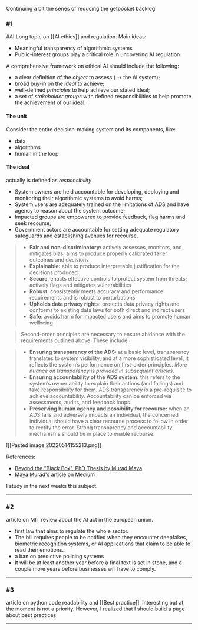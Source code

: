Continuing a bit the series of reducing the getpocket backlog

### #1 
#AI 
Long topic on [[AI ethics]] and regulation. 
Main ideas:
* Meaningful transparency of algorithmic systems
* Public-interest groups play a critical role in uncovering AI regulation

A comprehensive framework on ethical AI should include the following:

-   a clear definition of the _object_ to assess ( → the AI system);
-   broad buy-in on the _ideal_ to achieve;
-   well-defined _principles_ to help achieve our stated ideal;
-   a set of _stakeholder groups_ with defined responsibilities to help promote the achievement of our ideal.

#### The unit
Consider the entire decision-making system and its components, like:
* data
* algorithms
* human in the loop

#### The ideal
actually is defined as _responsibility_
-   System owners are held accountable for developing, deploying and monitoring their algorithmic systems to avoid harms;
-   System users are adequately trained on the limitations of ADS and have agency to reason about the system outcome;
-   Impacted groups are empowered to provide feedback, flag harms and seek recourse;
-   Government actors are accountable for setting adequate regulatory safeguards and establishing avenues for recourse.


> -   **Fair and non-discriminatory:** actively assesses, monitors, and mitigates bias; aims to produce properly calibrated fairer outcomes and decisions
> -   **Explainable:** able to produce interpretable justification for the decisions produced
> -   **Secure**: enacts effective controls to protect system from threats; actively flags and mitigates vulnerabilities
> -   **Robust**: consistently meets accuracy and performance requirements and is robust to perturbations
> -   **Upholds data privacy rights:** protects data privacy rights and conforms to existing data laws for both direct and indirect users
> -   **Safe**: avoids harm for impacted users and aims to promote human wellbeing


> Second-order principles are necessary to ensure abidance with the requirements outlined above. These include:

> -   **Ensuring transparency of the ADS:** at a basic level, transparency translates to system visibility, and at a more sophisticated level, it reflects the system’s performance on first-order principles. _More nuance on transparency is provided in subsequent articles._
> -   **Ensuring accountability of the ADS system:** this refers to the system’s owner ability to explain their actions (and failings) and take responsibility for them. ADS transparency is a pre-requisite to achieve accountability. Accountability can be enforced via assessments, audits, and feedback loops.
> -   **Preserving human agency and possibility for recourse:** when an ADS fails and adversely impacts an individual, the concerned individual should have a clear recourse process to follow in order to rectify the error. Strong transparency and accountability mechanisms should be in place to enable recourse.

![[Pasted image 20220514155213.png]]

References:
* [Beyond the "Black Box", PhD Thesis by Murad Maya](https://dspace.mit.edu/handle/1721.1/139092)
* [Maya Murad's article on Medium](https://towardsdatascience.com/back-to-basics-revisiting-the-responsible-ai-framework-847fd3ec860b)

I study in the next weeks this subject.

---

### #2 
article on MIT review about the AI act in the european union. 
* first law that aims to regulate the whole sector.
* The bill requires people to be notified when they encounter deepfakes, biometric recognition systems, or AI applications that claim to be able to read their emotions.
* a ban on predictive policing systems
* It will be at least another year before a final text is set in stone, and a couple more years before businesses will have to comply.

---

### #3 
article on python code readability and [[Best practice]]. Interesting but at the moment is not a priority. However, I realized that I should build a page about best practices

---

